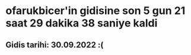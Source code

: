 # ofarukbicer'in gidisine son 5 gun 21 saat 29 dakika 38 saniye kaldi

## Gidis tarihi: 30.09.2022 :(